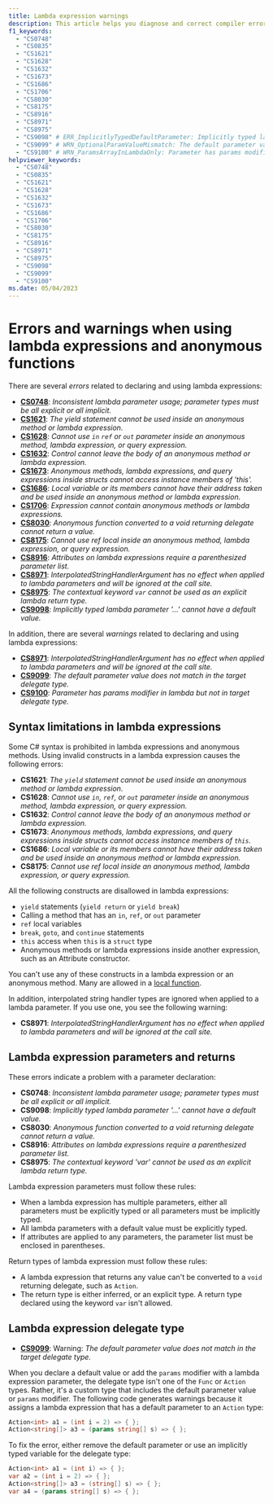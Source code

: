 ```yaml
---
title: Lambda expression warnings
description: This article helps you diagnose and correct compiler errors and warnings for lambda expression declarations and usage.
f1_keywords:
  - "CS0748"
  - "CS0835"
  - "CS1621"
  - "CS1628"
  - "CS1632"
  - "CS1673"
  - "CS1686"
  - "CS1706"
  - "CS8030"
  - "CS8175"
  - "CS8916"
  - "CS8971"
  - "CS8975"
  - "CS9098" # ERR_ImplicitlyTypedDefaultParameter: Implicitly typed lambda parameter '{0}' cannot have a default value.
  - "CS9099" # WRN_OptionalParamValueMismatch: The default parameter value does not match in the target delegate type.
  - "CS9100" # WRN_ParamsArrayInLambdaOnly: Parameter has params modifier in lambda but not in target delegate type.
helpviewer_keywords:
  - "CS0748"
  - "CS0835"
  - "CS1621"
  - "CS1628"
  - "CS1632"
  - "CS1673"
  - "CS1686"
  - "CS1706"
  - "CS8030"
  - "CS8175"
  - "CS8916"
  - "CS8971"
  - "CS8975"
  - "CS9098"
  - "CS9099"
  - "CS9100"
ms.date: 05/04/2023
---
```

# Errors and warnings when using lambda expressions and anonymous functions

There are several *errors* related to declaring and using lambda expressions:

<!-- The text in this list generates issues for Acrolinx, because they don't use contractions.
That's by design. The text closely matches the text of the compiler error / warning for SEO purposes.
 -->
- [**CS0748**](#lambda-expression-parameters-and-returns): *Inconsistent lambda parameter usage; parameter types must be all explicit or all implicit.*
- [**CS1621**](#syntax-limitations-in-lambda-expressions): *The yield statement cannot be used inside an anonymous method or lambda expression.*
- [**CS1628**](#syntax-limitations-in-lambda-expressions): *Cannot use `in` `ref` or `out` parameter inside an anonymous method, lambda expression, or query expression.*
- [**CS1632**](#syntax-limitations-in-lambda-expressions): *Control cannot leave the body of an anonymous method or lambda expression.*
- [**CS1673**](#syntax-limitations-in-lambda-expressions): *Anonymous methods, lambda expressions, and query expressions inside structs cannot access instance members of 'this'.*
- [**CS1686**](#syntax-limitations-in-lambda-expressions): *Local variable or its members cannot have their address taken and be used inside an anonymous method or lambda expression.*
- [**CS1706**](#syntax-limitations-in-lambda-expressions): *Expression cannot contain anonymous methods or lambda expressions.*
- [**CS8030**](#syntax-limitations-in-lambda-expressions): *Anonymous function converted to a void returning delegate cannot return a value.*
- [**CS8175**](#syntax-limitations-in-lambda-expressions): *Cannot use ref local inside an anonymous method, lambda expression, or query expression.*
- [**CS8916**](#lambda-expression-parameters-and-returns): *Attributes on lambda expressions require a parenthesized parameter list.*
- [**CS8971**](#syntax-limitations-in-lambda-expressions): *InterpolatedStringHandlerArgument has no effect when applied to lambda parameters and will be ignored at the call site.*
- [**CS8975**](#lambda-expression-parameters-and-returns): *The contextual keyword `var` cannot be used as an explicit lambda return type.*
- [**CS9098**](#lambda-expression-parameters-and-returns): *Implicitly typed lambda parameter '...' cannot have a default value.*

In addition, there are several *warnings* related to declaring and using lambda expressions:

- [**CS8971**](#syntax-limitations-in-lambda-expressions): *InterpolatedStringHandlerArgument has no effect when applied to lambda parameters and will be ignored at the call site.*
- [**CS9099**](#lambda-expression-delegate-type): *The default parameter value does not match in the target delegate type.*
- [**CS9100**](#lambda-expression-delegate-type): *Parameter has params modifier in lambda but not in target delegate type.*

## Syntax limitations in lambda expressions

Some C# syntax is prohibited in lambda expressions and anonymous methods. Using invalid constructs in a lambda expression causes the following errors:

- **CS1621**: *The `yield` statement cannot be used inside an anonymous method or lambda expression.*
- **CS1628**: *Cannot use `in`, `ref`, or `out` parameter inside an anonymous method, lambda expression, or query expression.*
- **CS1632**: *Control cannot leave the body of an anonymous method or lambda expression.*
- **CS1673**: *Anonymous methods, lambda expressions, and query expressions inside structs cannot access instance members of `this`.*
- **CS1686**: *Local variable or its members cannot have their address taken and be used inside an anonymous method or lambda expression.*
- **CS8175**: *Cannot use ref local inside an anonymous method, lambda expression, or query expression.*

All the following constructs are disallowed in lambda expressions:

- `yield` statements (`yield return` or `yield break`)
- Calling a method that has an `in`, `ref`, or `out` parameter
- `ref` local variables
- `break`, `goto`, and `continue` statements
- `this` access when `this` is a `struct` type
- Anonymous methods or lambda expressions inside another expression, such as an Attribute constructor.

You can't use any of these constructs in a lambda expression or an anonymous method. Many are allowed in a [local function](../../programming-guide/classes-and-structs/local-functions.md).

In addition, interpolated string handler types are ignored when applied to a lambda parameter. If you use one, you see the following warning:

- **CS8971**:  *InterpolatedStringHandlerArgument has no effect when applied to lambda parameters and will be ignored at the call site.*

## Lambda expression parameters and returns

These errors indicate a problem with a parameter declaration:

- **CS0748**:  *Inconsistent lambda parameter usage; parameter types must be all explicit or all implicit.*
- **CS9098**:  *Implicitly typed lambda parameter '...' cannot have a default value.*
- **CS8030**:  *Anonymous function converted to a void returning delegate cannot return a value.*
- **CS8916**:  *Attributes on lambda expressions require a parenthesized parameter list.*
- **CS8975**:  *The contextual keyword 'var' cannot be used as an explicit lambda return type.*

Lambda expression parameters must follow these rules:

- When a lambda expression has multiple parameters, either all parameters must be explicitly typed or all parameters must be implicitly typed.
- All lambda parameters with a default value must be explicitly typed.
- If attributes are applied to any parameters, the parameter list must be enclosed in parentheses.

Return types of lambda expression must follow these rules:

- A lambda expression that returns any value can't be converted to a `void` returning delegate, such as `Action`.
- The return type is either inferred, or an explicit type. A return type declared using the keyword `var` isn't allowed.

## Lambda expression delegate type

- [**CS9099**](#lambda-expression-delegate-type): Warning: *The default parameter value does not match in the target delegate type.*

When you declare a default value or add the `params` modifier with a lambda expression parameter, the delegate type isn't one of the `Func` or `Action` types. Rather, it's a custom type that includes the default parameter value or `params` modifier. The following code generates warnings because it assigns a lambda expression that has a default parameter to an `Action` type:

```csharp
Action<int> a1 = (int i = 2) => { };
Action<string[]> a3 = (params string[] s) => { };
```

To fix the error, either remove the default parameter or use an implicitly typed variable for the delegate type:

```csharp
Action<int> a1 = (int i) => { };
var a2 = (int i = 2) => { };
Action<string[]> a3 = (string[] s) => { };
var a4 = (params string[] s) => { };
```

